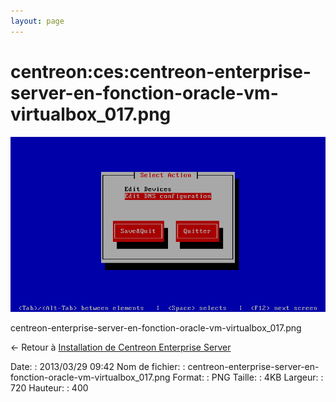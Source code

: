```yaml
---
layout: page
---
```


centreon:ces:centreon-enterprise-server-en-fonction-oracle-vm-virtualbox\_017.png
=================================================================================

[![centreon-enterprise-server-en-fonction-oracle-vm-virtualbox\_017.png](../../../assets/media/centreon/ces/centreon-enterprise-server-en-fonction-oracle-vm-virtualbox_017.png@cache=&w=720&h=400 "centreon-enterprise-server-en-fonction-oracle-vm-virtualbox_017.png")](../../../assets/media/centreon/ces/centreon-enterprise-server-en-fonction-oracle-vm-virtualbox_017.png@cache= "Afficher le fichier original")

centreon-enterprise-server-en-fonction-oracle-vm-virtualbox\_017.png

← Retour à [Installation de Centreon Enterprise
Server](../../../centreon/centreon-enterprise-server.html "centreon:centreon-enterprise-server")

Date:
:   2013/03/29 09:42
Nom de fichier:
:   centreon-enterprise-server-en-fonction-oracle-vm-virtualbox\_017.png
Format:
:   PNG
Taille:
:   4KB
Largeur:
:   720
Hauteur:
:   400

